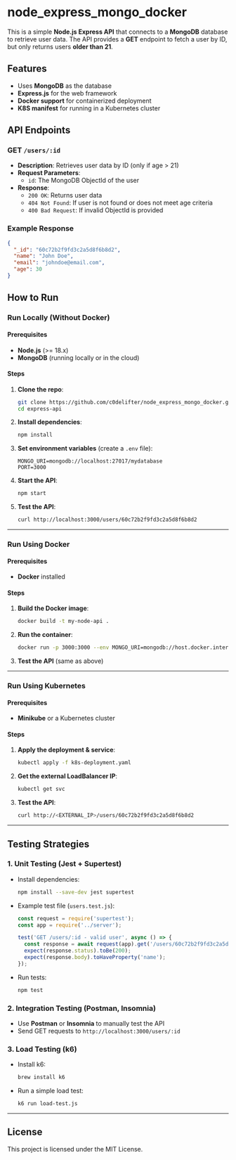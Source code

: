 # node_express_mongo_docker

This is a simple **Node.js Express API** that connects to a **MongoDB** database to retrieve user data. The API provides a **GET** endpoint to fetch a user by ID, but only returns users **older than 21**.

## Features
- Uses **MongoDB** as the database
- **Express.js** for the web framework
- **Docker support** for containerized deployment
- **K8S manifest** for running in a Kubernetes cluster

## API Endpoints
### GET `/users/:id`
- **Description**: Retrieves user data by ID (only if age > 21)
- **Request Parameters**:
  - `id`: The MongoDB ObjectId of the user
- **Response**:
  - `200 OK`: Returns user data
  - `404 Not Found`: If user is not found or does not meet age criteria
  - `400 Bad Request`: If invalid ObjectId is provided

### Example Response
```json
{
  "_id": "60c72b2f9fd3c2a5d8f6b8d2",
  "name": "John Doe",
  "email": "johndoe@email.com",
  "age": 30
}
```

## How to Run

### Run Locally (Without Docker)
#### **Prerequisites**
- **Node.js** (>= 18.x)
- **MongoDB** (running locally or in the cloud)

#### **Steps**
1. **Clone the repo**:
   ```sh
   git clone https://github.com/c0delifter/node_express_mongo_docker.git
   cd express-api
   ```
2. **Install dependencies**:
   ```sh
   npm install
   ```
3. **Set environment variables** (create a `.env` file):
   ```
   MONGO_URI=mongodb://localhost:27017/mydatabase
   PORT=3000
   ```
4. **Start the API**:
   ```sh
   npm start
   ```
5. **Test the API**:
   ```sh
   curl http://localhost:3000/users/60c72b2f9fd3c2a5d8f6b8d2
   ```

---
### Run Using Docker
#### **Prerequisites**
- **Docker** installed

#### **Steps**
1. **Build the Docker image**:
   ```sh
   docker build -t my-node-api .
   ```
2. **Run the container**:
   ```sh
   docker run -p 3000:3000 --env MONGO_URI=mongodb://host.docker.internal:27017/mydatabase my-node-api
   ```
3. **Test the API** (same as above)

---
### Run Using Kubernetes
#### **Prerequisites**
- **Minikube** or a Kubernetes cluster

#### **Steps**
1. **Apply the deployment & service**:
   ```sh
   kubectl apply -f k8s-deployment.yaml
   ```
2. **Get the external LoadBalancer IP**:
   ```sh
   kubectl get svc
   ```
3. **Test the API**:
   ```sh
   curl http://<EXTERNAL_IP>/users/60c72b2f9fd3c2a5d8f6b8d2
   ```

---
## Testing Strategies
### 1. **Unit Testing (Jest + Supertest)**
- Install dependencies:
  ```sh
  npm install --save-dev jest supertest
  ```
- Example test file (`users.test.js`):
  ```js
  const request = require('supertest');
  const app = require('../server');

  test('GET /users/:id - valid user', async () => {
    const response = await request(app).get('/users/60c72b2f9fd3c2a5d8f6b8d2');
    expect(response.status).toBe(200);
    expect(response.body).toHaveProperty('name');
  });
  ```
- Run tests:
  ```sh
  npm test
  ```

### 2. **Integration Testing (Postman, Insomnia)**
- Use **Postman** or **Insomnia** to manually test the API
- Send GET requests to `http://localhost:3000/users/:id`

### 3. **Load Testing (k6)**
- Install k6:
  ```sh
  brew install k6
  ```
- Run a simple load test:
  ```sh
  k6 run load-test.js
  ```

---
## License
This project is licensed under the MIT License.


